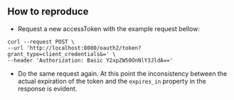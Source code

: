 ## How to reproduce

- Request a new accessToken with the example request bellow:

```
curl --request POST \
--url 'http://localhost:8080/oauth2/token?grant_type=client_credentials&=' \
--header 'Authorization: Basic Y2xpZW50OnNlY3JldA=='
```

- Do the same request again. At this point the inconsistency between the actual expiration 
of the token and the `expires_in` property in the response is evident.